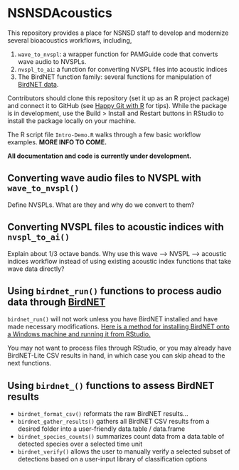 # NSNSDAcoustics

This repository provides a place for NSNSD staff to develop and modernize several bioacoustics workflows, including,

1) `wave_to_nvspl`: a wrapper function for PAMGuide code that converts wave audio to NVSPLs.
2) `nvspl_to_ai`: a function for converting NVSPL files into acoustic indices
3) The BirdNET function family: several functions for manipulation of [BirdNET data](https://birdnet.cornell.edu/).

Contributors should clone this repository (set it up as an R project package) and connect it to GitHub (see [Happy Git with R](https://happygitwithr.com/) for tips). While the package is in development, use the Build > Install and Restart buttons in RStudio to install the package locally on your machine.

The R script file `Intro-Demo.R` walks through a few basic workflow examples. **MORE INFO TO COME.**

**All documentation and code is currently under development.**

## Converting wave audio files to NVSPL with `wave_to_nvspl()`

Define NVSPLs. What are they and why do we convert to them?

## Converting NVSPL files to acoustic indices with `nvspl_to_ai()`

Explain about 1/3 octave bands.
Why use this wave --> NVSPL --> acoustic indices workflow instead of using existing acoustic index functions that take wave data directly?

## Using `birdnet_run()` functions to process audio data through [BirdNET](https://birdnet.cornell.edu/)

`birdnet_run()` will not work unless you have BirdNET installed and have made necessary modifications. [Here is a method for installing BirdNET onto a Windows machine and running it from RStudio.](https://cbalantic.github.io/Install-BirdNET-Windows-RStudio)

You may not want to process files through RStudio, or you may already have BirdNET-Lite CSV results in hand, in which case you can skip ahead to the next functions. 

## Using `birdnet_()` functions to assess BirdNET results

* `birdnet_format_csv()` reformats the raw BirdNET results...
* `birdnet_gather_results()` gathers all BirdNET CSV results from a desired folder into a user-friendly data.table / data.frame
* `birdnet_species_counts()` summarizes count data from a data.table of detected species over a selected time unit
* `birdnet_verify()` allows the user to manually verify a selected subset of detections based on a user-input library of classification options 
